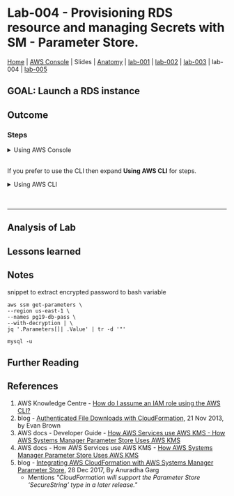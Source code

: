 # Lab-004 - Provisioning RDS resource and managing Secrets with SM - Parameter Store.

[Home](../README.md) |
[AWS Console](https://console.aws.amazon.com) |
Slides |
[Anatomy](anatomy.md) |
[lab-001](lab-001.md) |
[lab-002](lab-002.md) |
[lab-003](lab-003.md) |
lab-004 |
[lab-005](lab-005.md) 

## GOAL: Launch a RDS instance

## Outcome

### Steps

<details>
<summary>Using AWS Console</summary>
<br/>

</details>

<br/>

If you prefer to use the CLI then expand __Using AWS CLI__ for steps.

<details>
 <summary>Using AWS CLI</summary>

</details>

<br/>
<br/>

---

## Analysis of Lab



## Lessons learned


## Notes

snippet to extract encrypted password to bash variable
```
aws ssm get-parameters \
--region us-east-1 \
--names pg19-db-pass \
--with-decryption | \
jq '.Parameters[]| .Value' | tr -d '"'
```

```
mysql -u 
```


## Further Reading


## References
1. AWS Knowledge Centre - [How do I assume an IAM role using the AWS CLI?](https://aws.amazon.com/premiumsupport/knowledge-center/iam-assume-role-cli/)
1. blog - [Authenticated File Downloads with CloudFormation](https://aws.amazon.com/blogs/devops/authenticated-file-downloads-with-cloudformation/), 21 Nov 2013, by Evan Brown
1. AWS docs - Developer Guide - [How AWS Services use AWS KMS - How AWS Systems Manager Parameter Store Uses AWS KMS](https://docs.aws.amazon.com/kms/latest/developerguide/services-parameter-store.html)
1. AWS docs - How AWS Services use AWS KMS - [How AWS Systems Manager Parameter Store Uses AWS KMS](https://docs.aws.amazon.com/kms/latest/developerguide/services-parameter-store.html)
1. blog - [Integrating AWS CloudFormation with AWS Systems Manager Parameter Store](https://aws.amazon.com/blogs/mt/integrating-aws-cloudformation-with-aws-systems-manager-parameter-store/), 28 Dec 2017, By Anuradha Garg
    - Mentions *"CloudFormation will support the Parameter Store ‘SecureString’ type in a later release."*